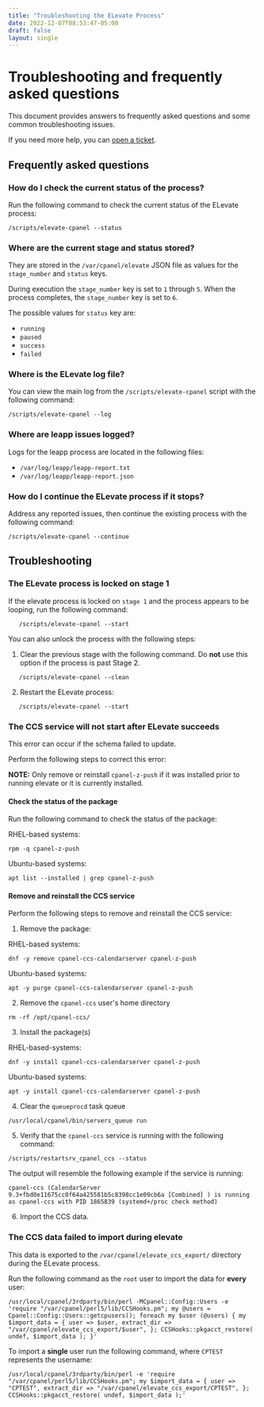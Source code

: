 ```yaml
---
title: "Troubleshooting the ELevate Process"
date: 2022-12-07T08:53:47-05:00
draft: false
layout: single
---
```


# Troubleshooting and frequently asked questions

This document provides answers to frequently asked questions and some common troubleshooting issues.

If you need more help, you can [open a ticket](https://docs.cpanel.net/knowledge-base/technical-support-services/how-to-open-a-technical-support-ticket/).

## Frequently asked questions

### How do I check the current status of the process?

Run the following command to check the current status of the ELevate process:

```
/scripts/elevate-cpanel --status
```

### Where are the current stage and status stored?

They are stored in the `/var/cpanel/elevate` JSON file as values for the
`stage_number` and `status` keys.

During execution the  `stage_number` key is set to `1` through `5`. When the process completes, the `stage_number` key is set to `6`.

The possible values for `status` key are:

* `running`
* `paused`
* `success`
* `failed`

### Where is the ELevate log file?

You can view the main log from the `/scripts/elevate-cpanel` script with the following command:

```
/scripts/elevate-cpanel --log
```

### Where are leapp issues logged?

Logs for the leapp process are located in the following files:  

* `/var/log/leapp/leapp-report.txt`
* `/var/log/leapp/leapp-report.json`


### How do I continue the ELevate process if it stops?

Address any reported issues, then continue the existing process with the following command:

```
/scripts/elevate-cpanel --continue
```

## Troubleshooting

### The ELevate process is locked on stage 1

If the elevate process is locked on `stage 1` and the process appears to be looping, run the following command:

```
   /scripts/elevate-cpanel --start
```

You can also unlock the process with the following steps:

1. Clear the previous stage with the following command. Do **not** use this option if the process is past Stage 2.

```
   /scripts/elevate-cpanel --clean
````

2. Restart the ELevate process:
```
   /scripts/elevate-cpanel --start
```

### The CCS service will not start after ELevate succeeds

This error can occur if the schema failed to update.  

Perform the following steps to correct this error:

**NOTE:** Only remove or reinstall `cpanel-z-push` if it was installed prior to running
elevate or it is currently installed.  

#### Check the status of the package

Run the following command to check the status of the package:

  RHEL-based systems:
  ```
rpm -q cpanel-z-push
```

  Ubuntu-based systems:
  ```
apt list --installed | grep cpanel-z-push
```

#### Remove and reinstall the CCS service

Perform the following steps to remove and reinstall the CCS service:

1.  Remove the package:

  RHEL-based systems:
  ```
dnf -y remove cpanel-ccs-calendarserver cpanel-z-push
```

  Ubuntu-based systems:
  ```
apt -y purge cpanel-ccs-calendarserver cpanel-z-push
```

2.  Remove the `cpanel-ccs` user's home directory

  ```
rm -rf /opt/cpanel-ccs/
```

3.  Install the package(s)

  RHEL-based-systems:
  ```
dnf -y install cpanel-ccs-calendarserver cpanel-z-push
```

  Ubuntu-based systems:
  ```
apt -y install cpanel-ccs-calendarserver cpanel-z-push
```

4.  Clear the `queueprocd` task queue

  ```
/usr/local/cpanel/bin/servers_queue run
```

5.  Verify that the `cpanel-ccs` service is running with the following command:

  ```
/scripts/restartsrv_cpanel_ccs --status
```

The output will resemble the following example if the service is running:

```
cpanel-ccs (CalendarServer 9.3+fbd0e11675cc0f64a425581b5c8398cc1e09cb6a [Combined] ) is running as cpanel-ccs with PID 1865839 (systemd+/proc check method)
```

6.  Import the CCS data.


### The CCS data failed to import during elevate

This data is exported to the `/var/cpanel/elevate_ccs_export/` directory during the ELevate process.

Run the following command as the `root` user to import the data for **every** user:

```
/usr/local/cpanel/3rdparty/bin/perl -MCpanel::Config::Users -e 'require "/var/cpanel/perl5/lib/CCSHooks.pm"; my @users = Cpanel::Config::Users::getcpusers(); foreach my $user (@users) { my $import_data = { user => $user, extract_dir => "/var/cpanel/elevate_ccs_export/$user", }; CCSHooks::pkgacct_restore( undef, $import_data ); }'
```

To import a **single** user run the following command, where `CPTEST` represents the username:

```
/usr/local/cpanel/3rdparty/bin/perl -e 'require "/var/cpanel/perl5/lib/CCSHooks.pm"; my $import_data = { user => "CPTEST", extract_dir => "/var/cpanel/elevate_ccs_export/CPTEST", }; CCSHooks::pkgacct_restore( undef, $import_data );'
```
